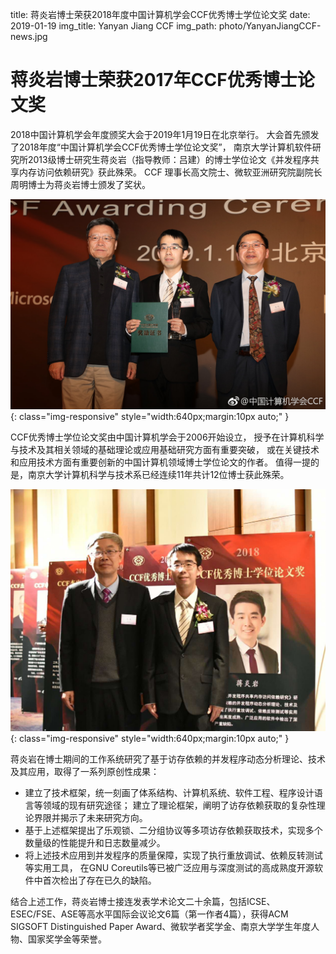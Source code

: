 title: 蒋炎岩博士荣获2018年度中国计算机学会CCF优秀博士学位论文奖
date: 2019-01-19
img_title: Yanyan Jiang CCF
img_path: photo/YanyanJiangCCF-news.jpg


# 蒋炎岩博士荣获2017年CCF优秀博士论文奖

2018中国计算机学会年度颁奖大会于2019年1月19日在北京举行。
大会首先颁发了2018年度“中国计算机学会CCF优秀博士学位论文奖”，
南京大学计算机软件研究所2013级博士研究生蒋炎岩（指导教师：吕建）的博士学位论文《并发程序共享内存访问依赖研究》获此殊荣。
CCF 理事长高文院士、微软亚洲研究院副院长周明博士为蒋炎岩博士颁发了奖状。

![](/static/photo/YanyanJiangCCF-1.jpg){: class="img-responsive" style="width:640px;margin:10px auto;" }

CCF优秀博士学位论文奖由中国计算机学会于2006开始设立，
授予在计算机科学与技术及其相关领域的基础理论或应用基础研究方面有重要突破，
或在关键技术和应用技术方面有重要创新的中国计算机领域博士学位论文的作者。
值得一提的是，南京大学计算机科学与技术系已经连续11年共计12位博士获此殊荣。

![](/static/photo/YanyanJiangCCF-2.jpg){: class="img-responsive" style="width:640px;margin:10px auto;" }

蒋炎岩在博士期间的工作系统研究了基于访存依赖的并发程序动态分析理论、技术及其应用，取得了一系列原创性成果：
* 建立了技术框架，统一刻画了体系结构、计算机系统、软件工程、程序设计语言等领域的现有研究途径；
建立了理论框架，阐明了访存依赖获取的复杂性理论界限并揭示了未来研究方向。
* 基于上述框架提出了乐观锁、二分组协议等多项访存依赖获取技术，实现多个数量级的性能提升和日志数量减少。
* 将上述技术应用到并发程序的质量保障，实现了执行重放调试、依赖反转测试等实用工具，
在GNU Coreutils等已被广泛应用与深度测试的高成熟度开源软件中首次检出了存在已久的缺陷。

结合上述工作，蒋炎岩博士接连发表学术论文二十余篇，包括ICSE、ESEC/FSE、ASE等高水平国际会议论文6篇（第一作者4篇），获得ACM SIGSOFT Distinguished Paper Award、微软学者奖学金、南京大学学生年度人物、国家奖学金等荣誉。
